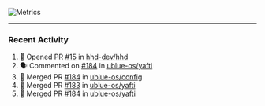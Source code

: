 ![Metrics](https://metrics.lecoq.io/KyleGospo?template=classic&base=header%2C%20activity%2C%20community%2C%20repositories%2C%20metadata&base.indepth=false&base.hireable=false&base.skip=false&config.timezone=America%2FLos_Angeles)

---
### Recent Activity
<!--START_SECTION:activity-->
1. 💪 Opened PR [#15](https://github.com/hhd-dev/hhd/pull/15) in [hhd-dev/hhd](https://github.com/hhd-dev/hhd)
2. 🗣 Commented on [#184](https://github.com/ublue-os/yafti/pull/184#issuecomment-1879780919) in [ublue-os/yafti](https://github.com/ublue-os/yafti)
3. 🎉 Merged PR [#184](https://github.com/ublue-os/config/pull/184) in [ublue-os/config](https://github.com/ublue-os/config)
4. 🎉 Merged PR [#183](https://github.com/ublue-os/yafti/pull/183) in [ublue-os/yafti](https://github.com/ublue-os/yafti)
5. 🎉 Merged PR [#184](https://github.com/ublue-os/yafti/pull/184) in [ublue-os/yafti](https://github.com/ublue-os/yafti)
<!--END_SECTION:activity-->
